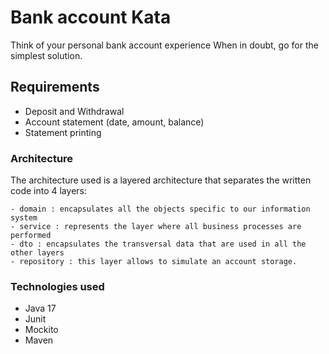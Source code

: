 

# Bank account Kata

Think of your personal bank account experience When in doubt,
 go for the simplest solution.  

## Requirements

* Deposit and Withdrawal
* Account statement (date, amount, balance)
* Statement printing


### Architecture

The architecture used is a layered architecture that separates the written code into 4 layers:
   
    - domain : encapsulates all the objects specific to our information system
    - service : represents the layer where all business processes are performed
    - dto : encapsulates the transversal data that are used in all the other layers
    - repository : this layer allows to simulate an account storage.

### Technologies used

* Java 17
* Junit 
* Mockito
* Maven

